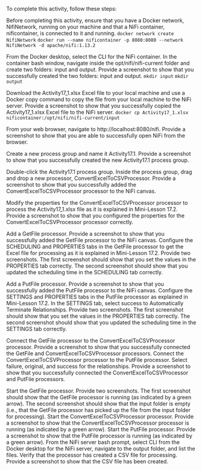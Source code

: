 To complete this activity, follow these steps:

Before completing this activity, ensure that you have a Docker network, NifiNetwork, running on your machine and that a NiFi container, nificontainer, is connected to it and running.
`docker network create NifiNetwork`
`docker run --name nificontainer -p 8080:8080 --network NifiNetwork -d apache/nifi:1.13.2`

From the Docker desktop, select the CLI for the NiFi container. In the container bash window, navigate inside the opt/nifi/nifi-current folder and create two folders: input and output. Provide a screenshot to show that you successfully created the two folders: input and output.
`mkdir input`
`mkdir output`

Download the Activity17_1.xlsx Excel file to your local machine and use a Docker copy command to copy the file from your local machine to the NiFi server. Provide a screenshot to show that you successfully copied the Activity17_1.xlsx Excel file to the NiFi server.
`docker cp Activity17_1.xlsx nificontainer:/opt/nifi/nifi-current/input`

From your web browser, navigate to http://localhost:8080/nifi. Provide a screenshot to show that you are able to successfully open NiFi from the browser.

Create a new process group and name it Activity17.1. Provide a screenshot to show that you successfully created the new Activity17.1 process group.

Double-click the Activity17.1 process group. Inside the process group, drag and drop a new processor, ConvertExcelToCSVProcessor. Provide a screenshot to show that you successfully added the ConvertExcelToCSVProcessor processor to the NiFi canvas.

Modify the properties for the ConvertExcelToCSVProcessor processor to process the Activity17_1.xlsx file as it is explained in Mini-Lesson 17.2. Provide a screenshot to show that you configured the properties for the ConvertExcelToCSVProcessor processor correctly.

Add a GetFile processor. Provide a screenshot to show that you successfully added the GetFile processor to the NiFi canvas.
Configure the SCHEDULING and PROPERTIES tabs in the GetFile processor to get the Excel file for processing as it is explained in Mini-Lesson 17.2. Provide two screenshots. The first screenshot should show that you set the values in the PROPERTIES tab correctly. The second screenshot should show that you updated the scheduling time in the SCHEDULING tab correctly.

Add a PutFile processor. Provide a screenshot to show that you successfully added the PutFile processor to the NiFi canvas.
Configure the SETTINGS and PROPERTIES tabs in the PutFile processor as explained in Mini-Lesson 17.2. In the SETTINGS tab, select success to Automatically Terminate Relationships. Provide two screenshots. The first screenshot should show that you set the values in the PROPERTIES tab correctly. The second screenshot should show that you updated the scheduling time in the SETTINGS tab correctly.

Connect the GetFile processor to the ConvertExcelToCSVProcessor processor. Provide a screenshot to show that you successfully connected the GetFile and ConvertExcelToCSVProcessor processors.
Connect the ConvertExcelToCSVProcessor processor to the PutFile processor. Select failure, original, and success for the relationships. Provide a screenshot to show that you successfully connected the ConvertExcelToCSVProcessor and PutFile processors.

Start the GetFile processor. Provide two screenshots. The first screenshot should show that the GetFile processor is running (as indicated by a green arrow). The second screenshot should show that the input folder is empty (i.e., that the GetFile processor has picked up the file from the input folder for processing).
Start the ConvertExcelToCSVProcessor processor. Provide a screenshot to show that the ConvertExcelToCSVProcessor processor is running (as indicated by a green arrow).
Start the PutFile processor. Provide a screenshot to show that the PutFile processor is running (as indicated by a green arrow).
From the NiFi server bash prompt, select CLI from the Docker desktop for the NiFi server, navigate to the output folder, and list the files. Verify that the processor has created a CSV file for processing. Provide a screenshot to show that the CSV file has been created.